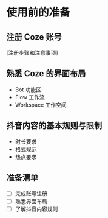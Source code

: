 # 使用前的准备

## 注册 Coze 账号
[注册步骤和注意事项]

## 熟悉 Coze 的界面布局
- Bot 功能区
- Flow 工作流
- Workspace 工作空间

## 抖音内容的基本规则与限制
- 时长要求
- 格式规范
- 热点要求

## 准备清单
- [ ] 完成账号注册
- [ ] 熟悉界面布局
- [ ] 了解抖音内容规则